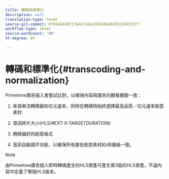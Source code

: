 ```yaml
---
title: 轉碼與標準化
description: null
translation-type: tm+mt
source-git-commit: 0f98b9848f1764e7c66e3692d8a845513493597f
workflow-type: tm+mt
source-wordcount: '89'
ht-degree: 0%

---
```



# 轉碼和標準化{#transcoding-and-normalization}

Primetime廣告插入會嘗試比對，以確保內容與廣告的觀看體驗一致：

1. 來源串流轉碼器和位元速率，同時在轉碼時始終選擇最高品質／位元速率創意素材

1. 源流碎片大小(HLS/#EXT-X-TARGETDURATION)

1. 轉碼偏好的創意格式

1. 音訊自動調平功能，以確保所有廣告創意素材的dB層級一致。

>[!NOTE]
>
>由Primetime廣告插入即時轉碼產生的HLS資產可產生第3版的HLS資產，不論內容中定義了哪個HLS版本。